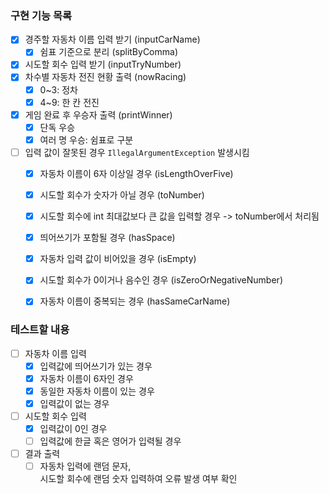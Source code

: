### 구현 기능 목록
- [x] 경주할 자동차 이름 입력 받기 (inputCarName)
  - [x] 쉼표 기준으로 분리 (splitByComma)
- [x] 시도할 회수 입력 받기 (inputTryNumber)
- [x] 차수별 자동차 전진 현황 출력 (nowRacing)
  - [x] 0~3: 정차
  - [x] 4~9: 한 칸 전진
- [x] 게임 완료 후 우승자 출력 (printWinner)
  - [x] 단독 우승
  - [x] 여러 명 우승: 쉼표로 구분
- [ ] 입력 값이 잘못된 경우 `IllegalArgumentException` 발생시킴
  - [x] 자동차 이름이 6자 이상일 경우 (isLengthOverFive)
  - [x] 시도할 회수가 숫자가 아닐 경우 (toNumber) 
  - [x] 시도할 회수에 int 최대값보다 큰 값을 입력할 경우 -> toNumber에서 처리됨
  - [x] 띄어쓰기가 포함될 경우 (hasSpace)
  - [x] 자동차 입력 값이 비어있을 경우 (isEmpty)
  - [x] 시도할 회수가 0이거나 음수인 경우 (isZeroOrNegativeNumber)  
  - [x] 자동차 이름이 중복되는 경우 (hasSameCarName)
  

### 테스트할 내용
-[ ] 자동차 이름 입력
  - [x] 입력값에 띄어쓰기가 있는 경우
  - [x] 자동차 이름이 6자인 경우
  - [x] 동일한 자동차 이름이 있는 경우
  - [x] 입력값이 없는 경우
- [ ] 시도할 회수 입력  
  - [x] 입력값이 0인 경우
  - [ ] 입력값에 한글 혹은 영어가 입력될 경우
- [ ] 결과 출력
  - [ ] 자동차 입력에 랜덤 문자,   
    시도할 회수에 랜덤 숫자 입력하여 오류 발생 여부 확인